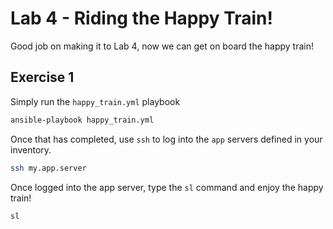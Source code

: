 # Lab 4 - Riding the Happy Train!

Good job on making it to Lab 4, now we can get on board the happy train!

## Exercise 1

Simply run the `happy_train.yml` playbook

```bash
ansible-playbook happy_train.yml
```

Once that has completed, use `ssh` to log into the `app` servers defined in your inventory.

```bash
ssh my.app.server
```

Once logged into the app server, type the `sl` command and enjoy the happy train!

```bash
sl
```
